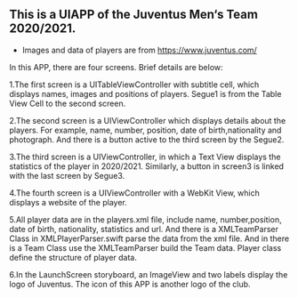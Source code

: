 ## This is a UIAPP of the Juventus Men‘s Team 2020/2021.

* Images and data of players are from https://www.juventus.com/

In this APP, there are four screens. Brief details are below: 

1.The first  screen  is a UITableViewController with subtitle cell, which displays names, images and positions of players. Segue1 is from the Table View Cell to the second screen.

2.The second screen is a UIViewController which displays details about the players. For example, name, number, position, date of birth,nationality and photograph. And there is a button active to the third screen by the Segue2.

3.The third screen is a UIViewController, in which a Text View displays the statistics of the player in 2020/2021. Similarly, a button in screen3 is linked with the last screen by Segue3.

4.The fourth screen is a UIViewController with a WebKit View, which displays a website of the player.


5.All player data are in the players.xml file, include name, number,position, date of birth, nationality, statistics and url. And there is a XMLTeamParser Class in XMLPlayerParser.swift parse the data from the xml file. And in there is a Team Class use the XMLTeamParser build the Team data. Player class define the structure of player data.

6.In the LaunchScreen storyboard, an ImageView and two labels display the logo of Juventus. The icon of this APP is another logo of the club.
